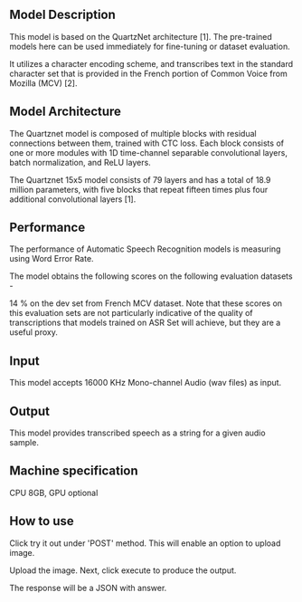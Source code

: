 ## Model Description

This model is based on the QuartzNet architecture [1]. The pre-trained models here can be used immediately for fine-tuning or dataset evaluation.

It utilizes a character encoding scheme, and transcribes text in the standard character set that is provided in the French portion of Common Voice from Mozilla (MCV) [2].
## Model Architecture

The Quartznet model is composed of multiple blocks with residual connections between them, trained with CTC loss. Each block consists of one or more modules with 1D time-channel separable convolutional layers, batch normalization, and ReLU layers.

The Quartznet 15x5 model consists of 79 layers and has a total of 18.9 million parameters, with five blocks that repeat fifteen times plus four additional convolutional layers [1].

## Performance

The performance of Automatic Speech Recognition models is measuring using Word Error Rate.

The model obtains the following scores on the following evaluation datasets -

14 % on the dev set from French MCV dataset.
Note that these scores on this evaluation sets are not particularly indicative of the quality of transcriptions that models trained on ASR Set will achieve, but they are a useful proxy.

## Input

This model accepts 16000 KHz Mono-channel Audio (wav files) as input.

## Output

This model provides transcribed speech as a string for a given audio sample.

## Machine specification

CPU 8GB, GPU optional

## How to use

Click try it out under 'POST' method. This will enable an option to upload image.

Upload the image. Next, click execute to produce the output.

The response will be a JSON with answer.
